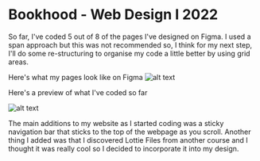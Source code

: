 # Bookhood - Web Design I 2022

So far, I've coded 5 out of 8 of the pages I've designed on Figma. I used a span approach but this was not recommended so, I think for my next step, I'll do some re-structuring to organise my code a little better by using grid areas. 

Here's what my pages look like on Figma
![alt text](https://i.imgur.com/uC5lLcK.png)

Here's a preview of what I've coded so far 

![alt text](https://i.imgur.com/0wWh3dz.png)

The main additions to my website as I started coding was a sticky navigation bar that sticks to the top of the webpage as you scroll. Another thing I added was that I discovered Lottie Files from another course and I thought it was really cool so I decided to incorporate it into my design. 